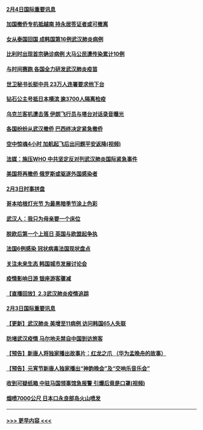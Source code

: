 #### [2月4日国际重要讯息](../pages/prog202/a102768884.md?t=02050011) 
#### [加国撤侨专机抵越南 持永居签证者或可撤离](../pages/prog202/a102768877.md?t=02050011) 
#### [女从泰国回国 成韩国第16例武汉肺炎病例](../pages/prog202/a102768669.md?t=02050011) 
#### [比利时出现首宗确诊病例 大马公民遭传染累计10例](../pages/prog202/a102768824.md?t=02050011) 
#### [与时间赛跑 各国全力研发武汉肺炎疫苗](../pages/prog202/a102768738.md?t=02050011) 
#### [世卫秘书长挺中共 23万人连署要求他下台](../pages/prog202/a102768717.md?t=02050011) 
#### [钻石公主号抵日本横滨 逾3700人隔离检疫](../pages/prog202/a102768714.md?t=02050011) 
#### [乌克兰客机遭击落 伊朗飞行员与塔台对话录音曝光](../pages/prog202/a102768645.md?t=02050011) 
#### [各国纷纷从武汉撤侨 巴西终决定紧急撤侨](../pages/prog202/a102768630.md?t=02050011) 
#### [空中惊魂4小时 加航起飞后出问题平安返降(视频)](../pages/prog202/a102768601.md?t=02050011) 
#### [法媒：施压WHO 中共坚定反对列武汉肺炎国际紧急事件](../pages/prog202/a102768584.md?t=02050011) 
#### [美国将再撤侨 俄罗斯或驱逐外国感染者](../pages/prog202/a102768247.md?t=02050011) 
#### [2月3日时事拼盘](../pages/prog202/a102768402.md?t=02050011) 
#### [哥本哈根灯光节 为最黑暗季节涂上色彩](../pages/prog202/a102768369.md?t=02050011) 
#### [武汉人：我只为母亲要一个床位](../pages/prog202/a102768250.md?t=02050011) 
#### [脱欧后第一个上班日 英国与欧盟起争执](../pages/prog202/a102768252.md?t=02050011) 
#### [法国6例感染 冠状病毒法国现状盘点](../pages/prog202/a102768157.md?t=02050011) 
#### [关注未来生态 韩国城市发展讨论会](../pages/prog202/a102768153.md?t=02050011) 
#### [疫情影响日游 银座游客骤减](../pages/prog202/a102768160.md?t=02050011) 
#### [【直播回放】2.3武汉肺炎疫情追踪](../pages/prog202/a102768128.md?t=02050011) 
#### [2月3日国际重要讯息](../pages/prog202/a102767896.md?t=02050011) 
#### [【更新】武汉肺炎 美增至11病例 访问韩国65人失联](../pages/prog202/a102758911.md?t=02050011) 
#### [防堵武汉疫情 马尔地夫禁自中国到访旅客](../pages/prog202/a102767847.md?t=02050011) 
#### [【预告】新唐人将独家播出故事片：红龙之爪 （华为孟晚舟的故事）](../pages/prog202/a102767728.md?t=02050011) 
#### [【预告】元宵节新唐人独家播出“神韵晚会”及“交响乐音乐会”](../pages/prog202/a102767674.md?t=02050011) 
#### [收到可疑纸箱 中驻马国领事馆急报警 引爆后竟是口罩(视频)](../pages/prog202/a102767695.md?t=02050011) 
#### [烟喷7000公尺 日本口永良部岛火山喷发](../pages/prog202/a102767687.md?t=02050011) 

----
#### [ >>> 更早内容 <<< ](../indexes/prog202-earlier.md)
